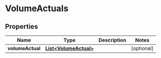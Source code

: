 

# VolumeActuals

## Properties

Name | Type | Description | Notes
------------ | ------------- | ------------- | -------------
**volumeActual** | [**List&lt;VolumeActual&gt;**](VolumeActual.md) |  |  [optional]



